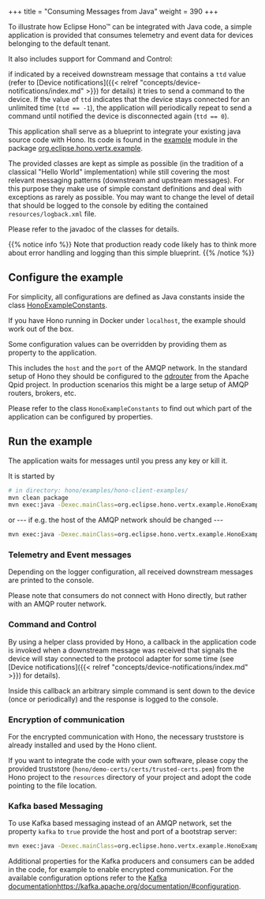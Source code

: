 +++
title = "Consuming Messages from Java"
weight = 390
+++

To illustrate how Eclipse Hono&trade; can be integrated with Java code, a simple application is provided that consumes telemetry and event data 
for devices belonging to the default tenant. 

It also includes support for Command and Control:

if indicated by a received downstream message that contains a `ttd` value (refer to [Device notifications]({{< relref "concepts/device-notifications/index.md" >}}) for details) it tries to send a command to the device.
If the value of `ttd` indicates that the device stays connected for an unlimited time (`ttd == -1`), the application will periodically repeat to send a command until
notified the device is disconnected again (`ttd == 0`).

This application shall serve as a blueprint to integrate your existing java source code with Hono. 
Its code is found in the [example](https://github.com/eclipse-hono/hono/tree/master/examples) module in the package [org.eclipse.hono.vertx.example](https://github.com/eclipse-hono/hono/tree/master/examples/hono-client-examples/src/main/java/org/eclipse/hono/vertx/example).

The provided classes are kept as simple as possible (in the tradition of a classical "Hello World" implementation) while still
covering the most relevant messaging patterns (downstream and upstream messages).
For this purpose they make use of simple constant definitions and deal with exceptions as rarely as possible.
You may want to change the level of detail that should be logged to the console by editing the contained `resources/logback.xml` file.

Please refer to the javadoc of the classes for details.
 
{{% notice info %}}
Note that production ready code likely has to think more about error handling and logging than this simple blueprint.
{{% /notice %}}

## Configure the example

For simplicity, all configurations are defined as Java constants inside the class [HonoExampleConstants](https://github.com/eclipse-hono/hono/blob/master/examples/hono-client-examples/src/main/java/org/eclipse/hono/vertx/example/base/HonoExampleConstants.java).

If you have Hono running in Docker under `localhost`, the example should work out of the box.

Some configuration values can be overridden by providing them as property to the application.

This includes the `host` and the `port` of the AMQP network.
In the standard setup of Hono they should be configured to the [qdrouter](https://qpid.apache.org/components/dispatch-router/index.html) from the Apache Qpid project.
In production scenarios this might be a large setup of AMQP routers, brokers, etc.

Please refer to the class `HonoExampleConstants` to find out which part of the application can be configured by properties.

## Run the example

The application waits for messages until you press any key or kill it.

It is started by

~~~sh
# in directory: hono/examples/hono-client-examples/
mvn clean package
mvn exec:java -Dexec.mainClass=org.eclipse.hono.vertx.example.HonoExampleApplication
~~~

or --- if e.g. the host of the AMQP network should be changed --- 

~~~sh
mvn exec:java -Dexec.mainClass=org.eclipse.hono.vertx.example.HonoExampleApplication -Dconsumer.host=192.168.99.100
~~~


### Telemetry and Event messages

Depending on the logger configuration, all received downstream messages are printed to the console.

Please note that consumers do not connect with Hono directly, but rather with an AMQP router network. 

### Command and Control

By using a helper class provided by Hono, a callback in the application code is invoked when a downstream message was received
that signals the device will stay connected to the protocol adapter for some time (see [Device notifications]({{< relref "concepts/device-notifications/index.md" >}}) for details).

Inside this callback an arbitrary simple command is sent down to the device (once or periodically) and the response is logged to the console.

### Encryption of communication 
  
For the encrypted communication with Hono, the necessary truststore is already installed and used by the Hono client.

If you want to integrate the code with your own software, please copy the provided truststore (`hono/demo-certs/certs/trusted-certs.pem`) 
from the Hono project to the `resources` directory of your project
and adopt the code pointing to the file location.

### Kafka based Messaging

To use Kafka based messaging instead of an AMQP network, set the property `kafka` to `true` provide the host and port of a bootstrap server:

~~~sh
mvn exec:java -Dexec.mainClass=org.eclipse.hono.vertx.example.HonoExampleApplication -Dconsumer.host=192.168.99.100 -Dconsumer.port=9092 -Dkafka=true
~~~

Additional properties for the Kafka producers and consumers can be added in the code, for example to enable encrypted communication. 
For the available configuration options refer to the [Kafka documentation]()https://kafka.apache.org/documentation/#configuration. 
